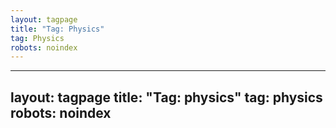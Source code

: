 ```yaml
---
layout: tagpage
title: "Tag: Physics"
tag: Physics
robots: noindex
---
```

---
layout: tagpage
title: "Tag: physics"
tag: physics
robots: noindex
---
